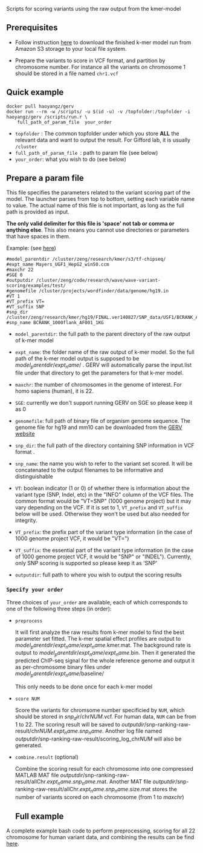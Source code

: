 
Scripts for scoring variants using the raw output from the kmer-model

## Prerequisites

+ Follow instruction [here](http://stackoverflow.com/questions/8659382/downloading-an-entire-s3-bucket) to download the finished k-mer model run from Amazon S3 storage to your local file system.


+ Prepare the variants to score in VCF format, and partition by chromosome number. For instance all the variants on chromosome 1 should be stored in a file named `chr1.vcf`

## Quick example

```
docker pull haoyangz/gerv
docker run --rm -w /scripts/ -u $(id -u) -v /topfolder:/topfolder -i haoyangz/gerv /scripts/run.r \
	full_path_of_param_file  your_order
```

* `topfolder` : The common topfolder under which you store **ALL** the relevant data and want to output the result. For Gifford lab, it is usually `/cluster`
* `full_path_of_param_file `: path to param file (see below)
* `your_order`: what you wish to do (see below)

## Prepare a param file
This file specifies the parameters related to the variant scoring part of the model. The launcher parses from top to bottom, setting each variable name to value. The actual name of this file is not important, as long as the full path is provided as input.

**The only valid delimiter for this file is 'space' not tab or comma or anything else**. This also means you cannot use directories or parameters that have spaces in them.

Example: (see [here](https://github.com/gifford-lab/GERV/blob/master/variant-scoring/examples/params.list))

```
#model_parentdir /cluster/zeng/research/kmer/s3/tf-chipseq/
#expt_name Mayers_UGF1_HepG2_win50.ccm
#maxchr 22
#SGE 0
#outputdir /cluster/zeng/code/research/wave/wave-variant-scoring/examples/test/
#genomefile /cluster/projects/wordfinder/data/genome/hg19.in
#VT 1
#VT_prefix VT=
#VT_suffix SNP
#snp_dir /cluster/zeng/research/kmer/hg19/FINAL.ver140827/SNP_data/USF1/BCRANK_AF001_1KG_1000flank_AF001_1KG/
#snp_name BCRANK_1000flank_AF001_1KG
```

+ `model_parentdir`: the full path to the parent directory of the raw output of k-mer model

+ `expt_name`: the folder name of the raw output of k-mer model. So the full path of the k-mer model output is supposed to be $model_parentdir$/$expt_name$/ . GERV will automatically parse the input.list file under that directory to get the parameters for that k-mer model.

+ `maxchr`: the number of chromosomes in the genome of interest. For homo sapiens (human), it is 22.

+ `SGE`: currently we don't support running GERV on SGE so please keep it as 0

+ `genomefile`: full path of binary file of organism genome sequence. The genome file for hg19 and mm10 can be downloaded from the [GERV website](http://gerv.csail.mit.edu)

+ `snp_dir`: the full path of the directory containing SNP information in VCF format . 

+ `snp_name`: the name you wish to refer to the variant set scored. It will be concatenated to the output filenames to be informative and distinguishable

+ `VT`: boolean indicator (1 or 0) of whether there is information about the variant type (SNP, Indel, etc) in the "INFO" column of the VCF files. The common format would be "VT=SNP" (1000 genome project) but it may vary depending on the VCF. If it is set to 1, `VT_prefix` and `VT_suffix` below will be used. Otherwise they won't be used but also needed for integrity.

+ `VT_prefix`: the prefix part of the variant type information (in the case of 1000 genome project VCF, it would be "VT=")

+ `VT_suffix`: the essential part of the variant type information (in the case of 1000 genome project VCF, it would be "SNP" or "INDEL"). Currently, only SNP scoring is supported so please keep it as 'SNP'

+ `outputdir`: full path to where you wish to output the scoring results




### `Specify your order`
Three choices of `your_order` are available, each of which corresponds to one of the following three steps (in order):

+	`preprocess`

	It will first analyze the raw results from k-mer model to find the best parameter set fitted. The k-mer spatial effect profiles are output to  $model_parentdir$/$expt_name$/$expt_name$.kmer.mat. The background rate is output to $model_parentdir$/$expt_name$/$expt_name$.bin. Then it generated the predicted ChIP-seq signal for the whole reference genome and output it as per-chromosome binary files under $model_parentdir$/$expt_name$/baseline/ 
	
	This only needs to be done once for each k-mer model

+	`score NUM`

	Score the variants for chromsome number specificied by `NUM`, which should be stored in $snp_dir$/chr$NUM$.vcf. For human data, `NUM` can be from 1 to 22. The scoring result will be saved to $outputdir$/snp-ranking-raw-result/chr$NUM$.$expt_name$.$snp_name$. Another log file named $outputdir$/snp-ranking-raw-result/scoring_log_chr$NUM$ will also be generated.
	
+	`combine.result` (optional)

	Combine the scoring result for each chromosome into one compressed MATLAB MAT file $outputdir$/snp-ranking-raw-result/allChr.$expt_name$.$snp_name$.mat. Another MAT file $outputdir$/snp-ranking-raw-result/allChr.$expt_name$.$snp_name$.size.mat stores the number of variants scored on each chromosome (from 1 to $maxchr$)
	
	## Full example
A complete example bash code to perform preprocessing, scoring for all 22 chromosome for human variant data, and combining the results can be find [here](https://github.com/gifford-lab/GERV/blob/master/variant-scoring/run_model.sh).
